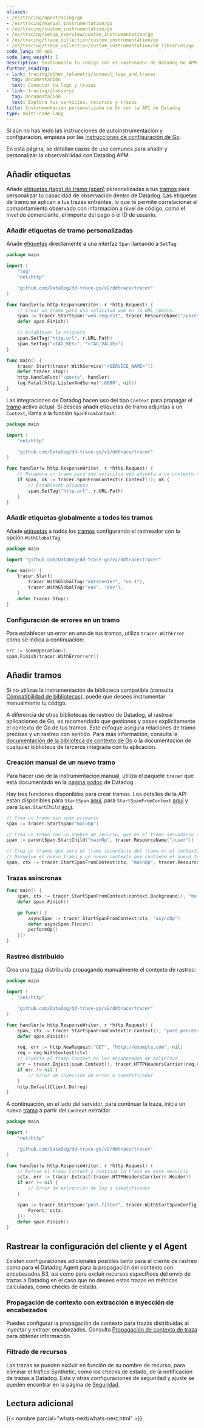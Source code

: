 ```yaml
---
aliases:
- /es/tracing/opentracing/go
- /es/tracing/manual_instrumentation/go
- /es/tracing/custom_instrumentation/go
- /es/tracing/setup_overview/custom_instrumentation/go
- /es/tracing/trace_collection/custom_instrumentation/go
- /es/tracing/trace_collection/custom_instrumentation/dd_libraries/go
code_lang: dd-api
code_lang_weight: 1
description: Instrumenta tu código con el rastreador de Datadog Go APM.
further_reading:
- link: tracing/other_telemetry/connect_logs_and_traces
  tag: Documentación
  text: Conectar tu logs y trazas
- link: tracing/glossary/
  tag: Documentación
  text: Explora tus servicios, recursos y trazas
title: Instrumentación personalizada de Go con la API de Datadog
type: multi-code-lang
---
```

<div class="alert alert-info">
Si aún no has leído las instrucciones de autoinstrumentación y configuración, empieza por las <a href="https://docs.datadoghq.com/tracing/setup/go/">instrucciones de configuración de Go</a>.
</div>

En esta página, se detallan casos de uso comunes para añadir y personalizar la observabilidad con Datadog APM.

## Añadir etiquetas

Añade [etiquetas (tags) de tramo (span)][1] personalizadas a tus [tramos][2] para personalizar tu capacidad de observación dentro de Datadog. Las etiquetas de tramo se aplican a tus trazas entrantes, lo que te permite correlacionar el comportamiento observado con información a nivel de código, como el nivel de comerciante, el importe del pago o el ID de usuario.

### Añadir etiquetas de tramo personalizadas

Añade [etiquetas][1] directamente a una interfaz `Span` llamando a `SetTag`:

```go
package main

import (
    "log"
    "net/http"

    "github.com/DataDog/dd-trace-go/v2/ddtrace/tracer"
)

func handler(w http.ResponseWriter, r *http.Request) {
    // Crear un tramo para una solicitud web en la URL /posts.
    span := tracer.StartSpan("web.request", tracer.ResourceName("/posts"))
    defer span.Finish()

    // Establecer la etiqueta
    span.SetTag("http.url", r.URL.Path)
    span.SetTag("<TAG_KEY>", "<TAG_VALUE>")
}

func main() {
    tracer.Start(tracer.WithService("<SERVICE_NAME>"))
    defer tracer.Stop()
    http.HandleFunc("/posts", handler)
    log.Fatal(http.ListenAndServe(":8080", nil))
}
```

Las integraciones de Datadog hacen uso del tipo `Context` para propagar el [tramo][2] activo actual.
Si deseas añadir etiquetas de tramo adjuntas a un `Context`, llama a la función `SpanFromContext`:

```go
package main

import (
    "net/http"

    "github.com/DataDog/dd-trace-go/v2/ddtrace/tracer"
)

func handler(w http.ResponseWriter, r *http.Request) {
    // Recupera un tramo para una solicitud web adjunta a un contexto de Go.
    if span, ok := tracer.SpanFromContext(r.Context()); ok {
        // Establecer etiqueta
        span.SetTag("http.url", r.URL.Path)
    }
}
```

### Añadir etiquetas globalmente a todos los tramos

Añade [etiquetas][1] a todos los [tramos][2] configurando el rastreador con la opción `WithGlobalTag`:

```go
package main

import "github.com/DataDog/dd-trace-go/v2/ddtrace/tracer"

func main() {
    tracer.Start(
        tracer.WithGlobalTag("datacenter", "us-1"),
        tracer.WithGlobalTag("env", "dev"),
    )
    defer tracer.Stop()
}
```

### Configuración de errores en un tramo

Para establecer un error en uno de tus tramos, utiliza `tracer.WithError` como se indica a continuación:

```go
err := someOperation()
span.Finish(tracer.WithError(err))
```

## Añadir tramos

Si no utilizas la instrumentación de biblioteca compatible (consulta [Compatibilidad de bibliotecas][3]), puede que desees instrumentar manualmente tu código.

<div class="alert alert-info">
A diferencia de otras bibliotecas de rastreo de Datadog, al rastrear aplicaciones de Go, es recomendado que gestiones y pases explícitamente el contexto de Go de tus tramos. Este enfoque asegura relaciones de tramo precisas y un rastreo con sentido. Para más información, consulta la <a href="https://pkg.go.dev/context">documentación de la biblioteca de contexto de Go</a> o la documentación de cualquier biblioteca de terceros integrada con tu aplicación.
</div>

### Creación manual de un nuevo tramo

Para hacer uso de la instrumentación manual, utiliza el paquete `tracer` que está documentado en la [página godoc][4] de Datadog:

Hay tres funciones disponibles para crear tramos. Los detalles de la API están disponibles para `StartSpan` [aquí][5], para `StartSpanFromContext` [aquí][6] y para `Span.StartChild` [aquí][12].

```go
// Crea un tramo sin span primario.
span := tracer.StartSpan("mainOp")

// Crea un tramo con un nombre de recurso, que es el tramo secundario de parentSpan.
span := parentSpan.StartChild("mainOp", tracer.ResourceName("/user"))

// Crea un tramos que será el tramo secundario del tramo en el contexto Context, si hay un tramo en el contexto.
// Devuelve el nuevo tramo y un nuevo contexto que contiene el nuevo tramo.
span, ctx := tracer.StartSpanFromContext(ctx, "mainOp", tracer.ResourceName("/user"))
```

### Trazas asíncronas

```go
func main() {
    span, ctx := tracer.StartSpanFromContext(context.Background(), "mainOp")
    defer span.Finish()

    go func() {
        asyncSpan := tracer.StartSpanFromContext(ctx, "asyncOp")
        defer asyncSpan.Finish()
        performOp()
    }()
}
```

### Rastreo distribuido

Crea una [traza][7] distribuida propagando manualmente el contexto de rastreo:

```go
package main

import (
    "net/http"

    "github.com/DataDog/dd-trace-go/v2/ddtrace/tracer"
)

func handler(w http.ResponseWriter, r *http.Request) {
    span, ctx := tracer.StartSpanFromContext(r.Context(), "post.process")
    defer span.Finish()

    req, err := http.NewRequest("GET", "http://example.com", nil)
    req = req.WithContext(ctx)
    // Inyecta el tramo Context en los encabezados de solicitud
    err = tracer.Inject(span.Context(), tracer.HTTPHeadersCarrier(req.Header))
    if err != nil {
        // Error de inyección de error o identificador
    }
    http.DefaultClient.Do(req)
}
```

A continuación, en el lado del servidor, para continuar la traza, inicia un nuevo [tramo][2] a partir del `Context` extraído:

```go
package main

import (
    "net/http"

    "github.com/DataDog/dd-trace-go/v2/ddtrace/tracer"
)

func handler(w http.ResponseWriter, r *http.Request) {
    // Extrae el tramo Context y continúa la traza en este servicio
    sctx, err := tracer.Extract(tracer.HTTPHeadersCarrier(r.Header))
    if err != nil {
        // Error de extracción de log o identificador
    }

	span := tracer.StartSpan("post.filter", tracer.WithStartSpanConfig(&tracer.StartSpanConfig{
		Parent: sctx,
	}))
    defer span.Finish()
}
```

## Rastrear la configuración del cliente y el Agent

Existen configuraciones adicionales posibles tanto para el cliente de rastreo como para el Datadog Agent para la propagación del contexto con encabezados B3, así como para excluir recursos específicos del envío de trazas a Datadog en el caso que no desees estas trazas en métricas calculadas, como checks de estado.


### Propagación de contexto con extracción e inyección de encabezados

Puedes configurar la propagación de contexto para trazas distribuidas al inyectar y extraer encabezados. Consulta [Propagación de contexto de traza][11] para obtener información.

### Filtrado de recursos

Las trazas se pueden excluir en función de su nombre de recurso, para eliminar el tráfico Synthetic, como los checks de estado, de la notificación de trazas a Datadog. Esta y otras configuraciones de seguridad y ajuste se pueden encontrar en la página de [Seguridad][9].

## Lectura adicional

{{< nombre parcial="whats-next/whats-next.html" >}}

[1]: /es/tracing/glossary/#span-tags
[2]: /es/tracing/glossary/#spans
[3]: /es/tracing/setup/go/#compatibility
[4]: https://pkg.go.dev/github.com/DataDog/dd-trace-go/v2/ddtrace/tracer
[5]: https://pkg.go.dev/github.com/DataDog/dd-trace-go/v2/ddtrace/tracer#StartSpan
[6]: https://pkg.go.dev/github.com/DataDog/dd-trace-go/v2/ddtrace/tracer#StartSpanFromContext
[7]: /es/tracing/glossary/#trace
[9]: /es/tracing/security
[11]: /es/tracing/trace_collection/trace_context_propagation/go/
[12]: https://pkg.go.dev/github.com/DataDog/dd-trace-go/v2/ddtrace/tracer#Span.StartChild
